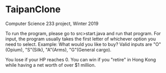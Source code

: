 # TaipanClone
Computer Science 233 project, Winter 2019

To run the program, please go to src>start.java and run that program.
For input, the program usually takes the first letter of whichever option you need to select. Example:
What would you like to buy? Valid inputs are "O"(Opium), "S"(Silk), "A"(Arms), "G"(General cargo).

You lose if your HP reaches 0. You can win if you "retire" in Hong Kong while having a net worth of over $1 million.
